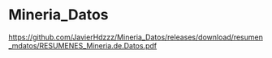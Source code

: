 # Mineria_Datos
https://github.com/JavierHdzzz/Mineria_Datos/releases/download/resumen_mdatos/RESUMENES_Mineria.de.Datos.pdf
